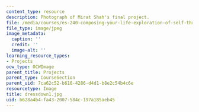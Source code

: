 ```yaml
---
content_type: resource
description: Photograph of Mirat Shah's final project.
file: /media/courses/es-240-composing-your-life-exploration-of-self-through-visual-arts-and-writing-spring-2006/b628a4b4fa432007584c197a185aeb45_dressdown1.jpg
file_type: image/jpeg
image_metadata:
  caption: ''
  credit: ''
  image-alt: ''
learning_resource_types:
- Projects
ocw_type: OCWImage
parent_title: Projects
parent_type: CourseSection
parent_uid: 7ca62c52-b610-4286-d4d1-b8e2c54b4c6e
resourcetype: Image
title: dressdown1.jpg
uid: b628a4b4-fa43-2007-584c-197a185aeb45
---
```

